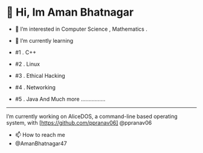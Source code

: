 # 👋 Hi, Im Aman Bhatnagar
- 👀 I’m interested in Computer Science , Mathematics .

- 🌱 I’m currently learning 
- #1 . C++

- #2 . Linux 

- #3 . Ethical Hacking 
- #4 . Networking 
- #5 . Java 
And Much more ................
---

I’m currently working on AliceDOS, a command-line based operating system, with [https://github.com/ppranav06] @ppranav06
- 📫 How to reach me 
- @AmanBhatnagar47


<!---
AmanBhatnagar12/AmanBhatnagar12 is a ✨ special ✨ repository because its `README.md` (this file) appears on your GitHub profile.
You can click the Preview link to take a look at your changes.
--->
